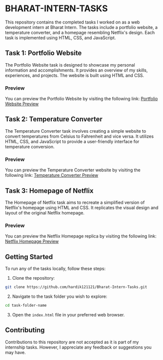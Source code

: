 # BHARAT-INTERN-TASKS

This repository contains the completed tasks I worked on as a web development intern at Bharat Intern. The tasks include a portfolio website, a temperature converter, and a homepage resembling Netflix's design. Each task is implemented using HTML, CSS, and JavaScript.


## Task 1: Portfolio Website

The Portfolio Website task is designed to showcase my personal information and accomplishments. It provides an overview of my skills, experiences, and projects. The website is built using HTML and CSS.

### Preview

You can preview the Portfolio Website by visiting the following link: [Portfolio Website Preview](Previews/1.1.png)


## Task 2: Temperature Converter

The Temperature Converter task involves creating a simple website to convert temperatures from Celsius to Fahrenheit and vice versa. It utilizes HTML, CSS, and JavaScript to provide a user-friendly interface for temperature conversion.

### Preview

You can preview the Temperature Converter website by visiting the following link: [Temperature Converter Preview](Previews/2.1.png)

## Task 3: Homepage of Netflix

The Homepage of Netflix task aims to recreate a simplified version of Netflix's homepage using HTML and CSS. It replicates the visual design and layout of the original Netflix homepage.

### Preview

You can preview the Netflix Homepage replica by visiting the following link: [Netflix Homepage Preview](Previews/3.1.png)


## Getting Started

To run any of the tasks locally, follow these steps:

1. Clone the repository:

```bash
git clone https://github.com/hardik121121/Bharat-Intern-Tasks.git
```

2. Navigate to the task folder you wish to explore:

```bash
cd task-folder-name
```

3. Open the `index.html` file in your preferred web browser.

## Contributing

Contributions to this repository are not accepted as it is part of my internship tasks. However, I appreciate any feedback or suggestions you may have.

